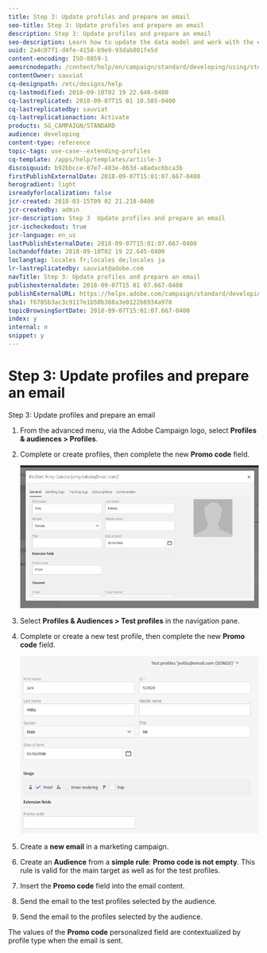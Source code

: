 ```yaml
---
title: Step 3: Update profiles and prepare an email
seo-title: Step 3: Update profiles and prepare an email
description: Step 3: Update profiles and prepare an email
seo-description: Learn how to update the data model and work with the extende field in a message.
uuid: 2a4c07f1-d4fe-4158-b9e9-93dab801fe5d
content-encoding: ISO-8859-1
aemsrcnodepath: /content/help/en/campaign/standard/developing/using/step-3--update-profiles-and-prepare-an-email
contentOwner: sauviat
cq-designpath: /etc/designs/help
cq-lastmodified: 2018-09-10T02 19 22.646-0400
cq-lastreplicated: 2018-09-07T15 01 10.585-0400
cq-lastreplicatedby: sauviat
cq-lastreplicationaction: Activate
products: SG_CAMPAIGN/STANDARD
audience: developing
content-type: reference
topic-tags: use-case--extending-profiles
cq-template: /apps/help/templates/article-3
discoiquuid: b92bbcce-07e7-403e-863d-a8adac6bca3b
firstPublishExternalDate: 2018-09-07T15:01:07.667-0400
herogradient: light
isreadyforlocalization: false
jcr-created: 2018-03-15T09 02 21.218-0400
jcr-createdby: admin
jcr-description: Step 3  Update profiles and prepare an email
jcr-ischeckedout: true
jcr-language: en_us
lastPublishExternalDate: 2018-09-07T15:01:07.667-0400
lochandoffdate: 2018-09-10T02 19 22.645-0400
loclangtag: locales fr;locales de;locales ja
lr-lastreplicatedby: sauviat@adobe.com
navTitle: Step 3: Update profiles and prepare an email
publishexternaldate: 2018-09-07T15 01 07.667-0400
publishExternalURL: https://helpx.adobe.com/campaign/standard/developing/using/step-3--update-profiles-and-prepare-an-email.html
sha1: f6785b3ac3c9117e1b50b368a3e0122b6934a970
topicBrowsingSortDate: 2018-09-07T15:01:07.667-0400
index: y
internal: n
snippet: y
---
```


# Step 3: Update profiles and prepare an email

Step 3: Update profiles and prepare an email

1. From the advanced menu, via the Adobe Campaign logo, select **Profiles & audiences > Profiles**.
1. Complete or create profiles, then complete the new **Promo code** field.

   ![](assets/schema_extension_UC3.png)

1. Select **Profiles & Audiences > Test profiles** in the navigation pane.
1. Complete or create a new test profile, then complete the new **Promo code** field.

   ![](assets/schema_extension_UC4.png)

1. Create a **new email** in a marketing campaign.
1. Create an **Audience** from a **simple rule**: **Promo code is not empty**. This rule is valid for the main target as well as for the test profiles.
1. Insert the **Promo code** field into the email content. 
1. Send the email to the test profiles selected by the audience.
1. Send the email to the profiles selected by the audience.

The values of the **Promo code** personalized field are contextualized by profile type when the email is sent.
